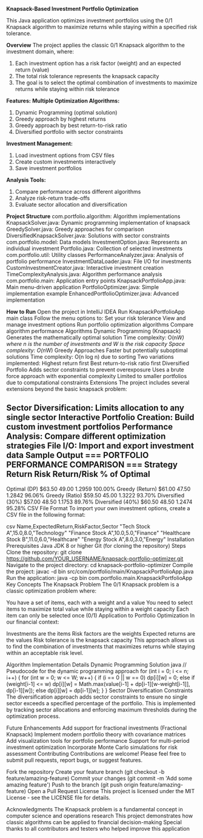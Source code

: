 **Knapsack-Based Investment Portfolio Optimization**

This Java application optimizes investment portfolios using the 0/1 Knapsack algorithm to maximize returns while staying within a specified risk tolerance.

**Overview**
The project applies the classic 0/1 Knapsack algorithm to the investment domain, where:

1. Each investment option has a risk factor (weight) and an expected return (value)
2. The total risk tolerance represents the knapsack capacity
3. The goal is to select the optimal combination of investments to maximize returns while staying within risk tolerance

**Features:**
**Multiple Optimization Algorithms:**
1. Dynamic Programming (optimal solution)
2. Greedy approach by highest returns
3. Greedy approach by best return-to-risk ratio
4. Diversified portfolio with sector constraints

**Investment Management:**
1. Load investment options from CSV files
2. Create custom investments interactively
3. Save investment portfolios

**Analysis Tools:**
1. Compare performance across different algorithms
2. Analyze risk-return trade-offs
3. Evaluate sector allocation and diversification

**Project Structure**
com.portfolio.algorithm: Algorithm implementations
KnapsackSolver.java: Dynamic programming implementation of knapsack
GreedySolver.java: Greedy approaches for comparison
DiversifiedKnapsackSolver.java: Solutions with sector constraints
com.portfolio.model: Data models
InvestmentOption.java: Represents an individual investment
Portfolio.java: Collection of selected investments
com.portfolio.util: Utility classes
PerformanceAnalyzer.java: Analysis of portfolio performance
InvestmentDataLoader.java: File I/O for investments
CustomInvestmentCreator.java: Interactive investment creation
TimeComplexityAnalysis.java: Algorithm performance analysis
com.portfolio.main: Application entry points
KnapsackPortfolioApp.java: Main menu-driven application
PortfolioOptimizer.java: Simple implementation example
EnhancedPortfolioOptimizer.java: Advanced implementation

**How to Run**
Open the project in IntelliJ IDEA
Run KnapsackPortfolioApp main class
Follow the menu options to:
Set your risk tolerance
View and manage investment options
Run portfolio optimization algorithms
Compare algorithm performance
Algorithms
Dynamic Programming (Knapsack)
Generates the mathematically optimal solution
Time complexity: O(n*W) where n is the number of investments and W is the risk capacity
Space complexity: O(n*W)
Greedy Approaches
Faster but potentially suboptimal solutions
Time complexity: O(n log n) due to sorting
Two variations implemented:
Highest return first
Best return-to-risk ratio first
Diversified Portfolio
Adds sector constraints to prevent overexposure
Uses a brute force approach with exponential complexity
Limited to smaller portfolios due to computational constraints
Extensions
The project includes several extensions beyond the basic knapsack problem:

Sector Diversification: Limits allocation to any single sector
Interactive Portfolio Creation: Build custom investment portfolios
Performance Analysis: Compare different optimization strategies
File I/O: Import and export investment data
Sample Output
=== PORTFOLIO PERFORMANCE COMPARISON ===
Strategy             Return          Risk            Return/Risk     % of Optimal    
---------------------------------------------------------------------
Optimal (DP)         $63.50          49.00           1.2959          100.00%
Greedy (Return)      $61.00          47.50           1.2842          96.06%
Greedy (Ratio)       $59.50          45.00           1.3222          93.70%
Diversified (30%)    $57.00          48.50           1.1753          89.76%
Diversified (40%)    $60.50          48.50           1.2474          95.28%
CSV File Format
To import your own investment options, create a CSV file in the following format:

csv
Name,ExpectedReturn,RiskFactor,Sector
"Tech Stock A",15.0,8.0,"Technology"
"Finance Stock A",10.0,5.0,"Finance"
"Healthcare Stock B",11.0,6.0,"Healthcare"
"Energy Stock A",8.0,3.0,"Energy"
Installation
Prerequisites
Java JDK 8 or higher
Git (for cloning the repository)
Steps
Clone the repository:
git clone https://github.com/YOUR_USERNAME/knapsack-portfolio-optimizer.git
Navigate to the project directory:
cd knapsack-portfolio-optimizer
Compile the project:
javac -d bin src/com/portfolio/main/KnapsackPortfolioApp.java
Run the application:
java -cp bin com.portfolio.main.KnapsackPortfolioApp
Key Concepts
The Knapsack Problem
The 0/1 Knapsack problem is a classic optimization problem where:

You have a set of items, each with a weight and a value
You need to select items to maximize total value while staying within a weight capacity
Each item can only be selected once (0/1)
Application to Portfolio Optimization
In our financial context:

Investments are the items
Risk factors are the weights
Expected returns are the values
Risk tolerance is the knapsack capacity
This approach allows us to find the combination of investments that maximizes returns while staying within an acceptable risk level.

Algorithm Implementation Details
Dynamic Programming Solution
java
// Pseudocode for the dynamic programming approach
for (int i = 0; i <= n; i++) {
    for (int w = 0; w <= W; w++) {
        if (i == 0 || w == 0)
            dp[i][w] = 0;
        else if (weight[i-1] <= w)
            dp[i][w] = Math.max(value[i-1] + dp[i-1][w-weight[i-1]], dp[i-1][w]);
        else
            dp[i][w] = dp[i-1][w];
    }
}
Sector Diversification Constraints
The diversification approach adds sector constraints to ensure no single sector exceeds a specified percentage of the portfolio. This is implemented by tracking sector allocations and enforcing maximum thresholds during the optimization process.

Future Enhancements
Add support for fractional investments (Fractional Knapsack)
Implement modern portfolio theory with covariance matrices
Add visualization tools for portfolio performance
Support for multi-period investment optimization
Incorporate Monte Carlo simulations for risk assessment
Contributing
Contributions are welcome! Please feel free to submit pull requests, report bugs, or suggest features.

Fork the repository
Create your feature branch (git checkout -b feature/amazing-feature)
Commit your changes (git commit -m 'Add some amazing feature')
Push to the branch (git push origin feature/amazing-feature)
Open a Pull Request
License
This project is licensed under the MIT License - see the LICENSE file for details.

Acknowledgments
The Knapsack problem is a fundamental concept in computer science and operations research
This project demonstrates how classic algorithms can be applied to financial decision-making
Special thanks to all contributors and testers who helped improve this application
